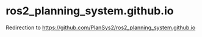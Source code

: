 # ros2_planning_system.github.io
Redirection to https://github.com/PlanSys2/ros2_planning_system.github.io
